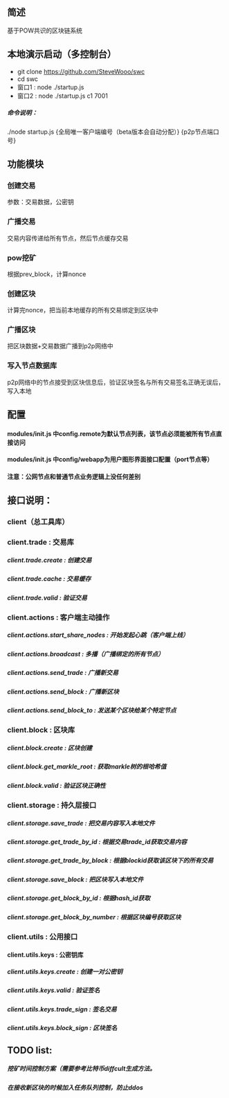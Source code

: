 ## 简述
基于POW共识的区块链系统

## 本地演示启动（多控制台）
* git clone https://github.com/SteveWooo/swc
* cd swc
* 窗口1 : node ./startup.js
* 窗口2 : node ./startup.js c1 7001

##### 命令说明：
./node startup.js {全局唯一客户端编号（beta版本会自动分配）} {p2p节点端口号}

## 功能模块
### 创建交易
参数：交易数据，公密钥
### 广播交易
交易内容传递给所有节点，然后节点缓存交易
### pow挖矿
根据prev_block，计算nonce
### 创建区块
计算完nonce，把当前本地缓存的所有交易绑定到区块中
### 广播区块
把区块数据+交易数据广播到p2p网络中
### 写入节点数据库
p2p网络中的节点接受到区块信息后，验证区块签名与所有交易签名正确无误后，写入本地

## 配置
#### modules/init.js 中config.remote为默认节点列表，该节点必须能被所有节点直接访问
#### modules/init.js 中config/webapp为用户图形界面接口配置（port节点等）

#### 注意：公网节点和普通节点业务逻辑上没任何差别

## 接口说明：
### client（总工具库）
### client.trade : 交易库
##### client.trade.create : 创建交易
##### client.trade.cache : 交易缓存
##### client.trade.valid : 验证交易

### client.actions : 客户端主动操作
##### client.actions.start_share_nodes : 开始发起心跳（客户端上线）
##### client.actions.broadcast : 多播（广播绑定的所有节点）
##### client.actions.send_trade : 广播新交易
##### client.actions.send_block : 广播新区块
##### client.actions.send_block_to : 发送某个区块给某个特定节点

### client.block : 区块库
##### client.block.create : 区块创建
##### client.block.get_markle_root : 获取markle树的根哈希值
##### client.block.valid : 验证区块正确性

### client.storage : 持久层接口
##### client.storage.save_trade : 把交易内容写入本地文件
##### client.storage.get_trade_by_id : 根据交易trade_id获取交易内容
##### client.storage.get_trade_by_block : 根据blockid获取该区块下的所有交易
##### client.storage.save_block : 把区块写入本地文件
##### client.storage.get_block_by_id : 根据hash_id获取
##### client.storage.get_block_by_number : 根据区块编号获取区块

### client.utils : 公用接口
#### client.utils.keys : 公密钥库
##### client.utils.keys.create : 创建一对公密钥
##### client.utils.keys.valid : 验证签名
##### client.utils.keys.trade_sign : 签名交易
##### client.utils.keys.block_sign : 区块签名

## TODO list:
##### 挖矿时间控制方案（需要参考比特币diffcult生成方法。
##### 在接收新区块的时候加入任务队列控制，防止ddos